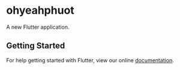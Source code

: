 # ohyeahphuot

A new Flutter application.

## Getting Started

For help getting started with Flutter, view our online
[documentation](https://flutter.io/).
